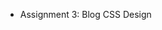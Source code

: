 <html>
<head>
	<meta charset="utf-8">
</head>

<body>
	<ul>
    <li>Assignment 3: Blog CSS Design</li>
    </ul>
</body>
</html>
